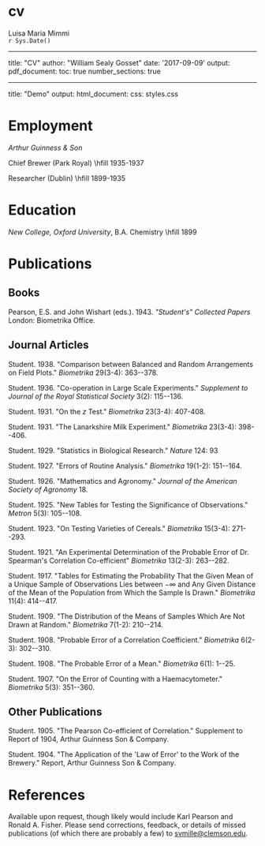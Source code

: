 # cv
Luisa Maria Mimmi  
`r Sys.Date()`  


***
title: "CV"
author: "William Sealy Gosset"
date: '2017-09-09'
output:
  pdf_document:
    toc: true
    number_sections: true


***
title: "Demo"
output:
  html_document:
    css: styles.css


# Employment

*Arthur Guinness & Son*

Chief Brewer (Park Royal) \hfill 1935-1937

Researcher (Dublin) \hfill 1899-1935

# Education

*New College, Oxford University*, B.A. Chemistry \hfill 1899


# Publications

## Books

Pearson, E.S. and John Wishart (eds.). 1943. *"Student's" Collected Papers* London: Biometrika Office.

## Journal Articles

Student. 1938. "Comparison between Balanced and Random Arrangements on Field Plots." *Biometrika* 29(3-4): 363--378.

Student. 1936. "Co-operation in Large Scale Experiments." *Supplement to Journal of the Royal Statistical Society* 3(2): 115--136.

Student. 1931. "On the *z* Test." *Biometrika* 23(3-4): 407-408.

Student. 1931. "The Lanarkshire Milk Experiment." *Biometrika* 23(3-4): 398--406.

Student. 1929. "Statistics in Biological Research." *Nature* 124: 93

Student. 1927. "Errors of Routine Analysis." *Biometrika* 19(1-2): 151--164.

Student. 1926. "Mathematics and Agronomy." *Journal of the American Society of Agronomy* 18.

Student. 1925. "New Tables for Testing the Significance of Observations." *Metron* 5(3): 105--108.

Student. 1923. "On Testing Varieties of Cereals." *Biometrika* 15(3-4): 271--293.

Student. 1921. "An Experimental Determination of the Probable Error of Dr. Spearman's Correlation Co-efficient" *Biometrika* 13(2-3): 263--282.

Student. 1917. "Tables for Estimating the Probability That the Given Mean of a Unique Sample of Observations Lies between $-\infty$ and Any Given Distance of the Mean of the Population from Which the Sample Is Drawn." *Biometrika* 11(4): 414--417.

Student. 1909. "The Distribution of the Means of Samples Which Are Not Drawn at Random." *Biometrika* 7(1-2): 210--214.

Student. 1908. "Probable Error of a Correlation Coefficient." *Biometrika* 6(2-3): 302--310.

Student. 1908. "The Probable Error of a Mean." *Biometrika* 6(1): 1--25.

Student. 1907. "On the Error of Counting with a Haemacytometer." *Biometrika* 5(3): 351--360.

## Other Publications

Student. 1905. "The Pearson Co-efficient of Correlation." Supplement to Report of 1904, Arthur Guinness Son & Company.

Student. 1904. "The Application of the 'Law of Error' to the Work of the Brewery." Report, Arthur Guinness Son & Company.


# References

Available upon request, though likely would include Karl Pearson and Ronald A. Fisher. Please send corrections, feedback, or details of missed publications (of which there are probably a few) to svmille@clemson.edu.
